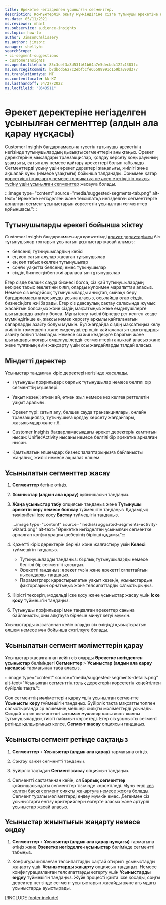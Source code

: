 ```yaml
---
title: Әрекетке негізделген ұсынылған сегменттер.
description: Компьютерлік оқыту мүмкіндігіне сізге тұтынушы әрекетіне негізделген жаңа және қызықты сегменттерді табуға көмектесуіне мүмкіндік беріңіз.
ms.date: 05/11/2021
ms.reviewer: mhart
ms.subservice: audience-insights
ms.topic: how-to
author: JimsonChalissery
ms.author: jimsonc
manager: shellyha
searchScope:
- ci-segment-suggestions
- customerInsights
ms.openlocfilehash: 85c3cef3a8d531b31b64a7e5decbdc122c4383fc
ms.sourcegitcommit: b7dbcd5627c2ebfbcfe65589991c159ba290d377
ms.translationtype: MT
ms.contentlocale: kk-KZ
ms.lasthandoff: 04/27/2022
ms.locfileid: "8643511"
---
```

# <a name="suggested-segments-based-on-activity-data-preview"></a>Әрекет деректеріне негізделген ұсынылған сегменттер (алдын ала қарау нұсқасы)

Customer Insights бағдарламасына түсетін тұтынушы әрекетінің негізінде тұтынушылардың қызықты сегменттерін анықтаңыз. Әрекет деректерінің мысалдары транзакциялар, қолдау көрсету қоңырауының ұзақтығы, сатып алу немесе қайтару әрекеттері болып табылады. Сегменттерді ұсыну үшін әрекет деректері жаңалығы, жиілігі және ақшалай құны (немесе ұзақтығы) бойынша талданады. Сонымен қатар [көрсеткішті жақсарту немесе төлсипатқа не әсер ететіндігін жақсы түсіну үшін ұсынылған сегменттер](suggested-segments.md) жасауға болады.

:::image type="content" source="media/suggested-segments-tab.png" alt-text="Әрекетке негізделген және төлсипатқа негізделген сегменттерге арналған сегмент ұсыныстарын көрсететін ұсынылған сегменттер қойыншасы.":::

## <a name="categorize-customers-by-activity"></a>Тұтынушыларды әрекеті бойынша жіктеу

Customer Insights бағдарламасында қолжетімді [әрекет деректерімен](activities.md) біз тұтынушылар топтарын ұсынатын ұсыныстар жасай аламыз:

- белсенді тұтынушылардың көбісі 
- ең көп сатып алулар жасаған тұтынушылар 
- ең көп табыс әкелген тұтынушылар 
- соңғы уақытта белсенді емес тұтынушылар 
- сіздің бизнесіңізбен жиі араласатын тұтынушылар  

Егер сізде бөлшек сауда бизнесі болса, сіз қай тұтынушылардың көбірек табыс әкелетінін біліп, оларды купонмен марапаттай аласыз. Немесе сіз кездейсоқ тұтынушыларды анықтап, сыйақы беру бағдарламасына қосылуды ұсына аласыз, осылайша олар сіздің бизнесіңізге жиі барады.
Егер сіз денсаулық сақтау саласында жұмыс жасайтын болсаңыз және сіздің мақсатыңыз жеке емделушілерге шығындарды азайту болса. Мұны істеу тәсілі бірнеше рет келген кезде мүмкіндігінше ең жақсы көмек көрсету арқылы қайталанатын сапарларды азайту болуы мүмкін. Бұл жағдайда сіздің мақсатыңыз келу жиілігін төмендетіп және емделушілер үшін қайталанатын шығындарды азайту болып табылады. Немесе сіз жиі кездесуге баратын және шығындары жоғары емделушілердің сегменттерін анықтай аласыз және жеке тұлғаның емін жақсарту үшін осы жағдайларды талдай аласыз. 

## <a name="required-data"></a>Міндетті деректер

Ұсыныстар таңдалған кіріс деректері негізінде жасалады. 

- Тұтынушы профильдері: барлық тұтынушылар немесе белгілі бір сегменттің мүшелері. 

- Уақыт кезеңі: өткен ай, өткен жыл немесе кез келген реттелетін уақыт аралығы.

- Әрекет түрі: сатып алу, бөлшек сауда транзакциялары, онлайн транзакциялар, тұтынушыға қолдау көрсету жағдайлары, жазылымдар және т.б.  

- Customer Insights бағдарламасындағы әрекет деректерін қамтитын нысан: UnifiedActivity нысаны немесе белгілі бір әрекетке арналған нысан. 

- Қамтылатын өлшемдер: бизнес талаптарыңызға байланысты жаңалық, жиілік немесе ақшалай өлшем.

## <a name="generate-suggested-segments"></a>Ұсынылатын сегменттер жасау

1. **Сегменттер** бетіне өтіңіз.

1. **Ұсыныстар (алдын ала қарау)** қойыншасын таңдаңыз.

1. **Жаңа ұсыныстар табу** опциясын таңдаңыз және **Тұтынушы әрекетін көру немесе болжау** түймешігін таңдаңыз. Қадамдық тәжірибені іске қосу **Бастау** түймешігін таңдаңыз.

   :::image type="content" source="media/suggested-segments-activity-wizard.png" alt-text="Әрекетке негізделген ұсынылған сегментке арналған конфигурация шеберінің бірінші қадамы.":::

1. Қажетті кіріс деректерін беріңіз және жалғастыру үшін **Келесі** түймешігін таңдаңыз.

   - Тұтынушыларды таңдаңыз: барлық тұтынушыларды немесе белгілі бір сегментті қосыңыз.
   - Әрекетті таңдаңыз: әрекет түрін және әрекетті сипаттайтын нысандарды таңдаңыз.
   - Параметрлер: қарастырылатын уақыт кезеңін, ұсыныстардың факторларын орнатыңыз және төлсипаттарды салыстырыңыз.

1. Кірісті тексеріп, модельді іске қосу және ұсыныстар жасау үшін **Іске қосу** түймешігін таңдаңыз.

1. Тұтынушы профильдері мен таңдалған әрекеттер санына байланысты, оны аяқтауға бірнеше минут кетуі мүмкін. 

Ұсыныстарды жасағаннан кейін оларды сіз өзіңізді қызықтыратын өлшем немесе мән бойынша сүзгілеуге болады. 

## <a name="view-details-of-a-suggested-segment"></a>Ұсынылатын сегмент мәліметтерін қарау

Ұсыныстар жасалғаннан кейін сіз оларды **Әрекетке негізделген ұсыныстар** бөліміндегі **Сегменттер** > **Ұсыныстар (алдын ала қарау нұсқасы)** тармағынан таба аласыз.

:::image type="content" source="media/suggested-segments-details.png" alt-text="Ұсынылған сегменттің толық деректерін көрсететін кеңейтілген бүйірлік тақта.":::

Сол сегменттің мәліметтерін қарау үшін ұсынылған сегментте **Ұсынысты көру** түймешігін таңдаңыз. Бүйірлік тақта мақсатты топпен салыстырғанда әр өлшемнің мөлшері сияқты мәліметтерді ұсынады. Сондай-ақ ол сегменттегі ықтимал мүшелер саны және жалпы тұтынушылардың тиісті пайызын көрсетеді. Егер сіз ұсынысты сегмент ретінде қалдырғыңыз келсе, **Сегмент жасау** опциясын таңдаңыз.    

## <a name="save-a-suggestion-as-a-segment"></a>Ұсынысты сегмент ретінде сақтаңыз

1. **Сегменттер** > **Ұсыныстар (алдын ала қарау)** тармағына өтіңіз.

1. Сақтау қажет сегментті таңдаңыз. 

1. Бүйірлік тақтадан **Сегмент жасау** опциясын таңдаңыз. 

1. Сегментті сақтағаннан кейін, ол **Барлық сегменттер** қойыншасындағы сегменттер тізімінде көрсетіледі. Мұны енді [кез келген басқа сегмент сияқты жаңартуға немесе жоюға](segments.md) болады. Сегмент туралы мәліметтерді өңдеу мүмкін емес. Дегенмен сіз ұсыныстарға енгізу критерийлерін өзгерте аласыз және әртүрлі ұсыныстар жасай аласыз.

## <a name="refresh-or-edit-a-set-of-suggestions"></a>Ұсыныстар жиынтығын жаңарту немесе өңдеу

1. **Сегменттер** > **Ұсыныстар (алдын ала қарау нұсқасы)** тармағына өтіңіз және **Әрекетке негізделген ұсыныстар** бөлімінде сегментті табыңыз.

1. Конфигурацияланған төлсипаттарды сақтай отырып, ұсыныстарды жаңарту үшін **Ұсыныстарды жаңарту** опциясын таңдаңыз. Немесе конфигурацияланған төлсипаттарды өзгерту үшін **Ұсыныстарды өңдеу** түймешігін таңдаңыз. Жүйе процесті қайта іске қосады, соңғы деректер негізінде сегмент ұсыныстарын жасайды және ағымдағы ұсыныстарды ауыстырады.

[!INCLUDE [footer-include](includes/footer-banner.md)]
